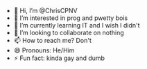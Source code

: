 - 👋 Hi, I’m @ChrisCPNV
- 👀 I’m interested in prog and pwetty bois
- 🌱 I’m currently learning IT and I wish I didn't
- 💞️ I’m looking to collaborate on nothing
- 📫 How to reach me? Don't
- 😄 Pronouns: He/Him
- ⚡ Fun fact: kinda gay and dumb

<!---
ChrisCPNV/ChrisCPNV is a ✨ special ✨ repository because its `README.md` (this file) appears on your GitHub profile.
You can click the Preview link to take a look at your changes.
--->

